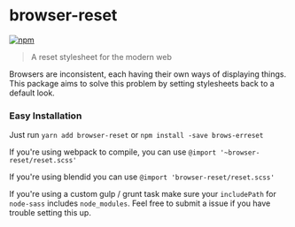 browser-reset
===========
[![npm](https://img.shields.io/npm/v/browser-reset.svg)](https://www.npmjs.com/package/browser-reset)
> A reset stylesheet for the modern web

Browsers are inconsistent, each having their own ways of displaying things. This package aims to solve this problem by setting stylesheets back to a default look.

### Easy Installation

Just run `yarn add browser-reset` or `npm install -save brows-erreset`

If you're using webpack to compile, you can use `@import '~browser-reset/reset.scss'`

If you're using blendid you can use `@import 'browser-reset/reset.scss'`

If you're using a custom gulp / grunt task make sure your `includePath` for `node-sass` includes `node_modules`. Feel free to submit a issue if you have trouble setting this up.

